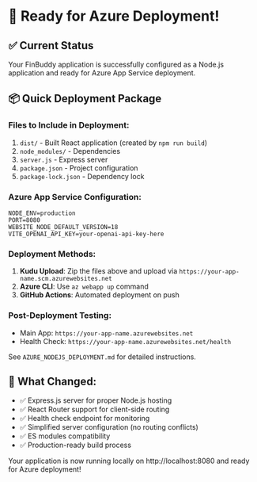 # 🚀 Ready for Azure Deployment!

## ✅ Current Status
Your FinBuddy application is successfully configured as a Node.js application and ready for Azure App Service deployment.

## 📦 Quick Deployment Package

### Files to Include in Deployment:
1. `dist/` - Built React application (created by `npm run build`)
2. `node_modules/` - Dependencies
3. `server.js` - Express server
4. `package.json` - Project configuration
5. `package-lock.json` - Dependency lock

### Azure App Service Configuration:
```
NODE_ENV=production
PORT=8080
WEBSITE_NODE_DEFAULT_VERSION=18
VITE_OPENAI_API_KEY=your-openai-api-key-here
```

### Deployment Methods:
1. **Kudu Upload**: Zip the files above and upload via `https://your-app-name.scm.azurewebsites.net`
2. **Azure CLI**: Use `az webapp up` command
3. **GitHub Actions**: Automated deployment on push

### Post-Deployment Testing:
- Main App: `https://your-app-name.azurewebsites.net`
- Health Check: `https://your-app-name.azurewebsites.net/health`

See `AZURE_NODEJS_DEPLOYMENT.md` for detailed instructions.

## 🎯 What Changed:
- ✅ Express.js server for proper Node.js hosting
- ✅ React Router support for client-side routing
- ✅ Health check endpoint for monitoring
- ✅ Simplified server configuration (no routing conflicts)
- ✅ ES modules compatibility
- ✅ Production-ready build process

Your application is now running locally on http://localhost:8080 and ready for Azure deployment!
